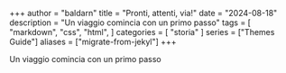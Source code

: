 +++
author = "baldarn"
title = "Pronti, attenti, via!"
date = "2024-08-18"
description = "Un viaggio comincia con un primo passo"
tags = [
    "markdown",
    "css",
    "html",
]
categories = [
    "storia"
]
series = ["Themes Guide"]
aliases = ["migrate-from-jekyl"]
+++

Un viaggio comincia con un primo passo
<!--more-->
